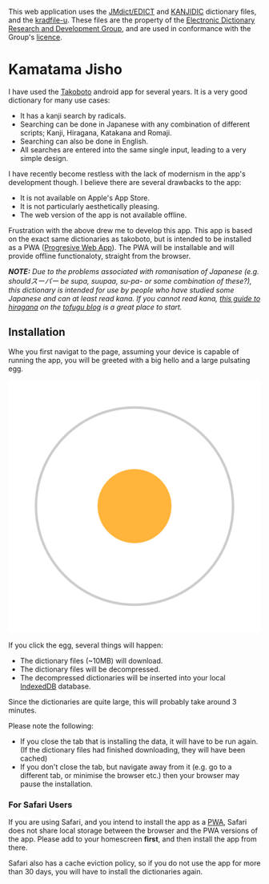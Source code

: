 This web application uses the
[JMdict/EDICT](http://www.edrdg.org/wiki/index.php/JMdict-EDICT_Dictionary_Project)
and [KANJIDIC](http://www.edrdg.org/wiki/index.php/KANJIDIC_Project) dictionary
files, and the
[kradfile-u](http://ftp.monash.edu.au/pub/nihongo/kradfile-u-hdr). These files
are the property of the [Electronic Dictionary Research and Development
Group](http://www.edrdg.org/), and are used in conformance with the Group's
[licence](http://www.edrdg.org/edrdg/licence.html).

# Kamatama Jisho

I have used the [Takoboto](http://takoboto.jp/) android app for several years.
It is a very good dictionary for many use cases:

- It has a kanji search by radicals.
- Searching can be done in Japanese with any combination of different scripts;
  Kanji, Hiragana, Katakana and Romaji.
- Searching can also be done in English.
- All searches are entered into the same single input, leading to a very simple
  design.

I have recently become restless with the lack of modernism in the app's
development though. I believe there are several drawbacks to the app:

- It is not available on Apple's App Store.
- It is not particularly aesthetically pleasing.
- The web version of the app is not available offline.

Frustration with the above drew me to develop this app. This app is based on the
exact same dictionaries as takoboto, but is intended to be installed as a PWA
([Progresive Web
App](https://developer.mozilla.org/en-US/docs/Web/Progressive_web_apps)). The
PWA will be installable and will provide offline functionaloty, straight from
the browser.

_**NOTE:** Due to the problems associated with romanisation of Japanese (e.g.
shouldスーパー be supa, suupaa, su-pa- or some combination of these?), this
dictionary is intended for use by people who have studied some Japanese and can
at least read kana. If you cannot read kana, [this guide to
hiragana](https://www.tofugu.com/japanese/learn-hiragana/) on the [tofugu
blog](https://www.tofugu.com/) is a great place to start._

## Installation

Whe you first navigat to the page, assuming your device is capable of running
the app, you will be greeted with a big hello and a large pulsating egg.

![large egg](./public/icons/android-chrome-512x512.png)

If you click the egg, several things will happen:

- The dictionary files (~10MB) will download.
- The dictionary files will be decompressed.
- The decompressed dictionaries will be inserted into your local
  [IndexedDB](https://developer.mozilla.org/en-US/docs/Web/API/IndexedDB_API)
  database.

Since the dictionaries are quite large, this will probably take around 3
minutes.

Please note the following:

- If you close the tab that is installing the data, it will have to be run
  again. (If the dictionary files had finished downloading, they will have been
  cached)
- If you don't close the tab, but navigate away from it (e.g. go to a different
  tab, or minimise the browser etc.) then your browser may pause the
  installation.

### For Safari Users

If you are using Safari, and you intend to install the app as a
[PWA](https://developer.mozilla.org/en-US/docs/Web/Progressive_web_apps), Safari
does not share local storage between the browser and the PWA versions of the
app. Please add to your homescreen **first**, and then install the app from
there.

Safari also has a cache eviction policy, so if you do not use the app for more
than 30 days, you will have to install the dictionaries again.
